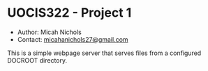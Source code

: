 # UOCIS322 - Project 1 #

- Author: Micah Nichols
- Contact: micahanichols27@gmail.com

This is a simple webpage server that serves files from a configured DOCROOT directory.

